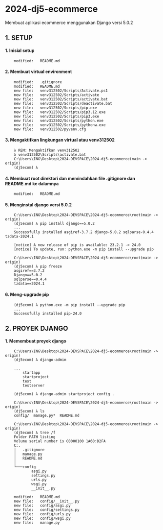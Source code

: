 # 2024-dj5-ecommerce
Membuat aplikasi ecommerce menggunakan Django versi 5.0.2


## 1. SETUP


#### 1. Inisial setup

        modified:   README.md


#### 2. Membuat virtual environment

        modified:   .gitignore
        modified:   README.md
        new file:   venv312502/Scripts/Activate.ps1
        new file:   venv312502/Scripts/activate
        new file:   venv312502/Scripts/activate.bat
        new file:   venv312502/Scripts/deactivate.bat
        new file:   venv312502/Scripts/pip.exe
        new file:   venv312502/Scripts/pip3.12.exe
        new file:   venv312502/Scripts/pip3.exe
        new file:   venv312502/Scripts/python.exe
        new file:   venv312502/Scripts/pythonw.exe
        new file:   venv312502/pyvenv.cfg


#### 3. Mengaktifkan lingkungan virtual atau venv312502

        λ REM: Mengaktifkan venv312502
        λ venv312502\Scripts\activate.bat
        C:\Users\ING\Desktop\2024-DEVSPACE\2024-dj5-ecommerce(main -> origin)
        (dj5ecom) λ


#### 4. Membuat root direktori dan memindahkan file .gitignore dan README.md ke dalamnya

        modified:   README.md


#### 5. Menginstal django versi 5.0.2

        C:\Users\ING\Desktop\2024-DEVSPACE\2024-dj5-ecommerce\root(main -> origin)
        (dj5ecom) λ pip install django==5.0.2
        ...
        Successfully installed asgiref-3.7.2 django-5.0.2 sqlparse-0.4.4 tzdata-2024.1

        [notice] A new release of pip is available: 23.2.1 -> 24.0
        [notice] To update, run: python.exe -m pip install --upgrade pip

        C:\Users\ING\Desktop\2024-DEVSPACE\2024-dj5-ecommerce\root(main -> origin)
        (dj5ecom) λ pip freeze
        asgiref==3.7.2
        Django==5.0.2
        sqlparse==0.4.4
        tzdata==2024.1


#### 6. Meng-upgrade pip

        (dj5ecom) λ python.exe -m pip install --upgrade pip
        ...
        Successfully installed pip-24.0


## 2. PROYEK DJANGO


#### 1. Memembuat proyek django

        C:\Users\ING\Desktop\2024-DEVSPACE\2024-dj5-ecommerce\root(main -> origin)
        (dj5ecom) λ django-admin

        ...
            startapp
            startproject
            test
            testserver

        (dj5ecom) λ django-admin startproject config .

        C:\Users\ING\Desktop\2024-DEVSPACE\2024-dj5-ecommerce\root(main -> origin)
        (dj5ecom) λ ls
        config/  manage.py*  README.md

        C:\Users\ING\Desktop\2024-DEVSPACE\2024-dj5-ecommerce\root(main -> origin)
        (dj5ecom) λ tree /f
        Folder PATH listing
        Volume serial number is C0000100 1A60:D2FA
        C:.
        │   .gitignore
        │   manage.py
        │   README.md
        │
        └───config
                asgi.py
                settings.py
                urls.py
                wsgi.py
                __init__.py

        modified:   README.md
        new file:   config/__init__.py
        new file:   config/asgi.py
        new file:   config/settings.py
        new file:   config/urls.py
        new file:   config/wsgi.py
        new file:   manage.py